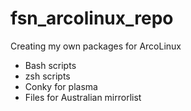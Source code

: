 # fsn_arcolinux_repo
Creating my own packages for ArcoLinux

* Bash scripts
* zsh scripts
* Conky for plasma
* Files for Australian mirrorlist


